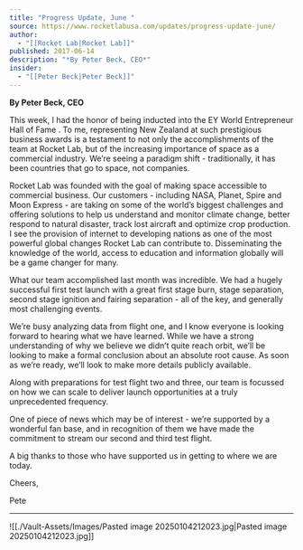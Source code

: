 ```yaml
---
title: "Progress Update, June "
source: https://www.rocketlabusa.com/updates/progress-update-june/
author:
  - "[[Rocket Lab|Rocket Lab]]"
published: 2017-06-14
description: "*By Peter Beck, CEO*"
insider:
  - "[[Peter Beck|Peter Beck]]"
---
```

**By Peter Beck, CEO**

This week, I had the honor of being inducted into the EY World Entrepreneur Hall of Fame . To me, representing New Zealand at such prestigious business awards is a testament to not only the accomplishments of the team at Rocket Lab, but of the increasing importance of space as a commercial industry. We’re seeing a paradigm shift - traditionally, it has been countries that go to space, not companies.

Rocket Lab was founded with the goal of making space accessible to commercial business. Our customers - including NASA, Planet, Spire and Moon Express - are taking on some of the world’s biggest challenges and offering solutions to help us understand and monitor climate change, better respond to natural disaster, track lost aircraft and optimize crop production. I see the provision of internet to developing nations as one of the most powerful global changes Rocket Lab can contribute to. Disseminating the knowledge of the world, access to education and information globally will be a game changer for many.

What our team accomplished last month was incredible. We had a hugely successful first test launch with a great first stage burn, stage separation, second stage ignition and fairing separation - all of the key, and generally most challenging events.

We’re busy analyzing data from flight one, and I know everyone is looking forward to hearing what we have learned. While we have a strong understanding of why we believe we didn’t quite reach orbit, we’ll be looking to make a formal conclusion about an absolute root cause. As soon as we’re ready, we’ll look to make more details publicly available.

Along with preparations for test flight two and three, our team is focussed on how we can scale to deliver launch opportunities at a truly unprecedented frequency.

One of piece of news which may be of interest - we’re supported by a wonderful fan base, and in recognition of them we have made the commitment to stream our second and third test flight.

A big thanks to those who have supported us in getting to where we are today.

Cheers,

Pete

---

![[./Vault-Assets/Images/Pasted image 20250104212023.jpg|Pasted image 20250104212023.jpg]]